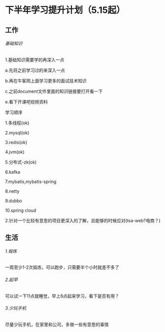 # 					下半年学习提升计划（5.15起）

## 工作

###### 基础知识

1.基础知识需要学的再深入一点

 a.先将之前学习过的来深入一点

 b.再在牛客网上面学习更多的面试技术知识

 c.之前document文件里面的知识链接要打开看一下

 e.看下开课吧视频资料

   学习顺序

   1.多线程(ok)

   2.mysql(ok)

   3.redis(ok)

   4.jvm(ok)

   5.分布式-zk(ok)

   6.kafka

   7.mybatis,mybatis-spring

   8.netty

   9.dubbo

   10.spring cloud

2.针对一个比较有意思的项目更深入的了解，且能够的时候应对(tsa-web?电商？)



## 生活

###### 1.锻炼

一周至少1-2次锻炼，可以跑步，只需要半个小时就差不多了

###### 2.起早

可以试一下11点就睡觉，早上6点起来学习，看下是否有用？

###### 3.少玩手机

尽量少玩手机，在家里和公司，多做一些有意思的事情

